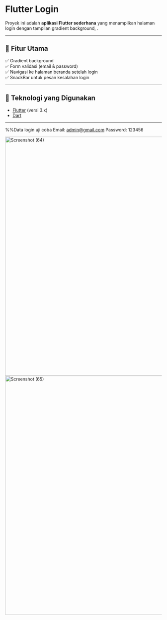 
# Flutter Login 

Proyek ini adalah **aplikasi Flutter sederhana** yang menampilkan halaman login dengan tampilan gradient background, .

---

## 🎯 **Fitur Utama**  
✅ Gradient background  
✅ Form validasi (email & password)  
✅ Navigasi ke halaman beranda setelah login  
✅ SnackBar untuk pesan kesalahan login  

---

## 🧠 **Teknologi yang Digunakan**
- [Flutter](https://flutter.dev/) (versi 3.x)
- [Dart](https://dart.dev/)


---

%%Data login uji coba
Email: admin@gmail.com
Password: 123456

<img width="1366" height="768" alt="Screenshot (64)" src="https://github.com/user-attachments/assets/e239755a-66e8-4128-a2b7-38e96951ebb4" />


<img width="1366" height="768" alt="Screenshot (65)" src="https://github.com/user-attachments/assets/fce3bc15-82eb-4202-8434-8d314357b848" />
